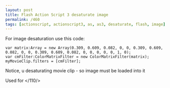 ```yaml
---
layout: post
title: Flash Action Script 3 desaturate image
permalink: /460
tags: [actionscript, actionscript3, as, as3, desaturate, flash, image]
---
```


For image desaturation use this code:

    var matrix:Array = new Array(0.309, 0.609, 0.082, 0, 0, 0.309, 0.609, 0.082, 0, 0, 0.309, 0.609, 0.082, 0, 0, 0, 0, 0, 1, 0);
    var cmFilter:ColorMatrixFilter = new ColorMatrixFilter(matrix);
    myMovieClip.filters = [cmFilter];

Notice, u desaturating movie clip - so image must be loaded into it

Used for </110/>
